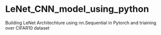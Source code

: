 # LeNet_CNN_model_using_python
Building LeNet Architechture using nn.Sequential in Pytorch and triaining over CIFAR10 dataset
